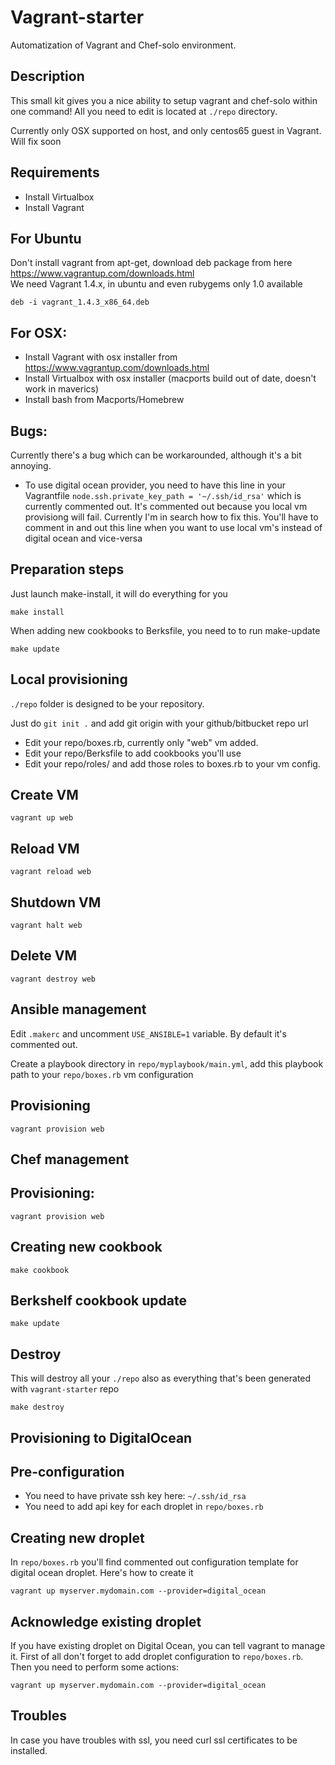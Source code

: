 Vagrant-starter
==================

Automatization of Vagrant and Chef-solo environment.

Description
-----------

This small kit gives you a nice ability to setup vagrant and chef-solo within one command!
All you need to edit is located at `./repo` directory.

Currently only OSX supported on host, and only centos65 guest in Vagrant. Will fix soon

Requirements
------------

* Install Virtualbox
* Install Vagrant

For Ubuntu
----------

Don't install vagrant from apt-get, download deb package from here https://www.vagrantup.com/downloads.html <br />
We need Vagrant 1.4.x, in ubuntu and even rubygems only 1.0 available

```
deb -i vagrant_1.4.3_x86_64.deb
```

For OSX:
--------

* Install Vagrant with osx installer from https://www.vagrantup.com/downloads.html
* Install Virtualbox with osx installer (macports build out of date, doesn't work in maverics)
* Install bash from Macports/Homebrew


Bugs:
-----

Currently there's a bug which can be workarounded, although it's a bit annoying. 

* To use digital ocean provider, you need to have this line in your Vagrantfile `node.ssh.private_key_path = '~/.ssh/id_rsa'` which is currently commented out. It's commented out because you local vm provisiong will fail. Currently I'm in search how to fix this. You'll have to comment in and out this line when you want to use local vm's instead of digital ocean and vice-versa

Preparation steps
-----------------

Just launch make-install, it will do everything for you

```
make install
```

When adding new cookbooks to Berksfile, you need to to run make-update

```
make update
```

Local provisioning
--------------

`./repo` folder is designed to be your repository.

Just do `git init .` and add git origin with your github/bitbucket repo url

* Edit your repo/boxes.rb, currently only "web" vm added.
* Edit your repo/Berksfile to add cookbooks you'll use
* Edit your repo/roles/ and add those roles to boxes.rb to your vm config.

## Create VM

```
vagrant up web
```

## Reload VM

```
vagrant reload web
```

## Shutdown VM

```
vagrant halt web
```
## Delete VM

```
vagrant destroy web
```

Ansible management
------------------

Edit ```.makerc``` and uncomment ```USE_ANSIBLE=1``` variable. By default it's commented out.

Create a playbook directory in ```repo/myplaybook/main.yml```, add this playbook path to your ```repo/boxes.rb``` vm configuration

## Provisioning

```
vagrant provision web
```

Chef management
---------------

## Provisioning:

```
vagrant provision web
```

## Creating new cookbook

```
make cookbook
```

## Berkshelf cookbook update

```
make update
```


Destroy
-------

This will destroy all your `./repo` also as everything that's been generated with `vagrant-starter` repo
```
make destroy
```

Provisioning to DigitalOcean
----------------------------

## Pre-configuration

* You need to have private ssh key here: `~/.ssh/id_rsa`
* You need to add api key for each droplet in `repo/boxes.rb`

## Creating new droplet

In `repo/boxes.rb` you'll find commented out configuration template for digital ocean droplet. Here's how to create it

```
vagrant up myserver.mydomain.com --provider=digital_ocean
```

## Acknowledge existing droplet

If you have existing droplet on Digital Ocean, you can tell vagrant to manage it. First of all don't forget to add droplet configuration to `repo/boxes.rb`. Then you need to perform some actions:

```
vagrant up myserver.mydomain.com --provider=digital_ocean
```

## Troubles

In case you have troubles with ssl, you need curl ssl certificates to be installed. 

